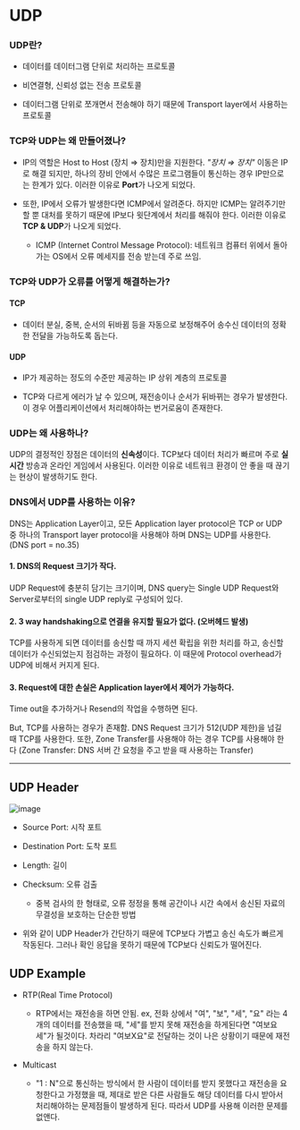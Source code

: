 # UDP

### UDP란?

 - 데이터를 데이터그램 단위로 처리하는 프로토콜
 
 - 비연결형, 신뢰성 없는 전송 프로토콜
 
 - 데이터그램 단위로 쪼개면서 전송해야 하기 때문에 Transport layer에서 사용하는 프로토콜
 

### TCP와 UDP는 왜 만들어졌나?

 - IP의 역할은 Host to Host (장치 ⇒ 장치)만을 지원한다. *"장치 ⇒ 장치"* 이동은 IP로 해결 되지만, 하나의 장비 안에서 수많은 프로그램들이 
 통신하는 경우 IP만으로는 한계가 있다. 이러한 이유로 **Port**가 나오게 되었다.
 
 - 또한, IP에서 오류가 발생한다면 ICMP에서 알려준다. 하지만 ICMP는 알려주기만 할 뿐 대처를 못하기 때문에 IP보다 윗단계에서 처리를 해줘야 한다.
 이러한 이유로 **TCP & UDP**가 나오게 되었다.
 
   - ICMP (Internet Control Message Protocol): 네트워크 컴퓨터 위에서 돌아가는 OS에서 오류 메세지를 전송 받는데 주로 쓰임.
   
### TCP와 UDP가 오류를 어떻게 해결하는가?

 #### TCP
 
   - 데이터 분실, 중복, 순서의 뒤바뀜 등을 자동으로 보정해주어 송수신 데이터의 정확한 전달을 가능하도록 돕는다.
   
 #### UDP
 
   - IP가 제공하는 정도의 수준만 제공하는 IP 상위 계층의 프로토콜
   
   - TCP와 다르게 에러가 날 수 있으며, 재전송이나 순서가 뒤바뀌는 경우가 발생한다. 이 경우 어플리케이션에서 처리해야하는 번거로움이 존재한다.
   
### UDP는 왜 사용하나?

 UDP의 결정적인 장점은 데이터의 **신속성**이다. TCP보다 데이터 처리가 빠르며 주로 **실시간** 방송과 온라인 게임에서 사용된다. 이러한 이유로
 네트워크 환경이 안 좋을 때 끊기는 현상이 발생하기도 한다.
 
### DNS에서 UDP를 사용하는 이유?
 
 DNS는 Application Layer이고, 모든 Application layer protocol은 TCP or UDP 중 하나의 Transport layer protocol을 사용해야 하며
 DNS는 UDP를 사용한다. (DNS port = no.35)
  
 #### 1. DNS의 Request 크기가 작다.
   
  UDP Request에 충분히 담기는 크기이며, DNS query는 Single UDP Request와 Server로부터의 single UDP reply로 구성되어 있다.
   
 #### 2. 3 way handshaking으로 연결을 유지할 필요가 없다. (오버헤드 발생)
  
  TCP를 사용하게 되면 데이터를 송신할 때 까지 세션 확립을 위한 처리를 하고, 송신할 데이터가 수신되었는지 점검하는 과정이 필요하다.
  이 때문에 Protocol overhead가 UDP에 비해서 커지게 된다.
   
 #### 3. Request에 대한 손실은 Application layer에서 제어가 가능하다.
  
  Time out을 추가하거나 Resend의 작업을 수행하면 된다.
   
 But, TCP를 사용하는 경우가 존재함. DNS Request 크기가 512(UDP 제한)을 넘길 때 TCP를 사용한다. 또한, Zone Transfer를 사용해야 하는 경우
 TCP를 사용해야 한다 (Zone Transfer: DNS 서버 간 요청을 주고 받을 때 사용하는 Transfer)
 

- - -

## UDP Header 
   
   ![image](https://user-images.githubusercontent.com/32594290/101026661-849cf480-35ba-11eb-8a67-763b61972cd8.png)

 - Source Port: 시작 포트
 
 - Destination Port: 도착 포트
 
 - Length: 길이
 
 - Checksum: 오류 검출
 
   - 중복 검사의 한 형태로, 오류 정정을 통해 공간이나 시간 속에서 송신된 자료의 무결성을 보호하는 단순한 방법
   
  - 위와 같이 UDP Header가 간단하기 때문에 TCP보다 가볍고 송신 속도가 빠르게 작동된다. 그러나 확인 응답을 못하기 때문에 TCP보다 신뢰도가 떨어진다.
   
   
 ## UDP Example
 
  - RTP(Real Time Protocol)
   
    - RTP에서는 재전송을 하면 안됨. ex, 전화 상에서 "여", "보", "세", "요" 라는 4개의 데이터를 전송했을 때, "세"를 받지 못해 재전송을 하게된다면
    "여보요세"가 될것이다. 차라리 "여보X요"로 전달하는 것이 나은 상황이기 때문에 재전송을 하지 않는다.
    
  - Multicast 
   
    - "1 : N"으로 통신하는 방식에서 한 사람이 데이터를 받지 못했다고 재전송을 요청한다고 가정했을 때, 제대로 받은 다른 사람들도 해당 데이터를
   다시 받아서 처리해야하는 문제점들이 발생하게 된다. 따라서 UDP를 사용해 이러한 문제를 없앤다.
   
